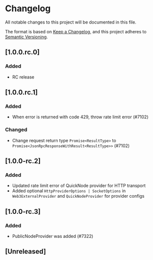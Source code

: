 # Changelog

All notable changes to this project will be documented in this file.

The format is based on [Keep a Changelog](https://keepachangelog.com/en/1.0.0/),
and this project adheres to [Semantic Versioning](https://semver.org/spec/v2.0.0.html).

<!-- EXAMPLE

## [1.0.0]

### Added

- I've added feature XY (#1000)

### Changed

- I've cleaned up XY (#1000)

### Deprecated

- I've deprecated XY (#1000)

### Removed

- I've removed XY (#1000)

### Fixed

- I've fixed XY (#1000)

### Security

- I've improved the security in XY (#1000)

-->

## [1.0.0.rc.0]

### Added

-   RC release

## [1.0.0.rc.1]

### Added

-   When error is returned with code 429, throw rate limit error (#7102)

### Changed

-   Change request return type `Promise<ResultType>` to `Promise<JsonRpcResponseWithResult<ResultType>>` (#7102)

## [1.0.0-rc.2]

### Added

-   Updated rate limit error of QuickNode provider for HTTP transport
-   Added optional `HttpProviderOptions | SocketOptions` in `Web3ExternalProvider` and `QuickNodeProvider` for provider configs

## [1.0.0-rc.3]

### Added

-   PublicNodeProvider was added (#7322)

## [Unreleased]
